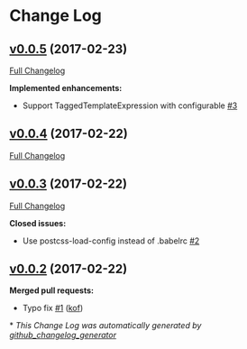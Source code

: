 # Change Log

## [v0.0.5](https://github.com/lttb/babel-plugin-prejss/tree/v0.0.5) (2017-02-23)
[Full Changelog](https://github.com/lttb/babel-plugin-prejss/compare/v0.0.4...v0.0.5)

**Implemented enhancements:**

- Support TaggedTemplateExpression with configurable  [\#3](https://github.com/lttb/babel-plugin-prejss/issues/3)

## [v0.0.4](https://github.com/lttb/babel-plugin-prejss/tree/v0.0.4) (2017-02-22)
[Full Changelog](https://github.com/lttb/babel-plugin-prejss/compare/v0.0.3...v0.0.4)

## [v0.0.3](https://github.com/lttb/babel-plugin-prejss/tree/v0.0.3) (2017-02-22)
[Full Changelog](https://github.com/lttb/babel-plugin-prejss/compare/v0.0.2...v0.0.3)

**Closed issues:**

- Use postcss-load-config instead of .babelrc [\#2](https://github.com/lttb/babel-plugin-prejss/issues/2)

## [v0.0.2](https://github.com/lttb/babel-plugin-prejss/tree/v0.0.2) (2017-02-22)
**Merged pull requests:**

- Typo fix [\#1](https://github.com/lttb/babel-plugin-prejss/pull/1) ([kof](https://github.com/kof))



\* *This Change Log was automatically generated by [github_changelog_generator](https://github.com/skywinder/Github-Changelog-Generator)*